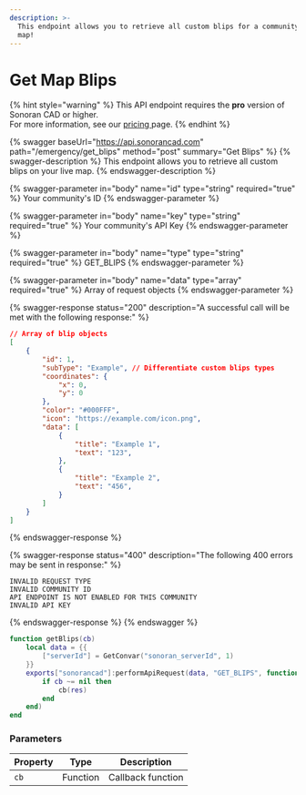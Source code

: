 ```yaml
---
description: >-
  This endpoint allows you to retrieve all custom blips for a community's live
  map!
---
```


# Get Map Blips

{% hint style="warning" %}
This API endpoint requires the **pro** version of Sonoran CAD or higher.\
For more information, see our [pricing ](../../../../../../pricing/faq/)page.
{% endhint %}

{% swagger baseUrl="https://api.sonorancad.com" path="/emergency/get_blips" method="post" summary="Get Blips" %}
{% swagger-description %}
This endpoint allows you to retrieve all custom blips on your live map.
{% endswagger-description %}

{% swagger-parameter in="body" name="id" type="string" required="true" %}
Your community's ID
{% endswagger-parameter %}

{% swagger-parameter in="body" name="key" type="string" required="true" %}
Your community's API Key
{% endswagger-parameter %}

{% swagger-parameter in="body" name="type" type="string" required="true" %}
GET_BLIPS
{% endswagger-parameter %}

{% swagger-parameter in="body" name="data" type="array" required="true" %}
Array of request objects
{% endswagger-parameter %}

{% swagger-response status="200" description="A successful call will be met with the following response:" %}
```json
// Array of blip objects
[
    {
        "id": 1,
        "subType": "Example", // Differentiate custom blips types
        "coordinates": {
            "x": 0,
            "y": 0
        },
        "color": "#000FFF",
        "icon": "https://example.com/icon.png",
        "data": [
            {
                "title": "Example 1",
                "text": "123",
            },
            {
                "title": "Example 2",
                "text": "456",
            }
        ]
    }
]
```
{% endswagger-response %}

{% swagger-response status="400" description="The following 400 errors may be sent in response:" %}
```http
INVALID REQUEST TYPE
INVALID COMMUNITY ID
API ENDPOINT IS NOT ENABLED FOR THIS COMMUNITY
INVALID API KEY
```
{% endswagger-response %}
{% endswagger %}

```lua
function getBlips(cb)
    local data = {{
        ["serverId"] = GetConvar("sonoran_serverId", 1)
    }}
    exports["sonorancad"]:performApiRequest(data, "GET_BLIPS", function(res)
        if cb ~= nil then
            cb(res)
        end
    end)
end
```

### Parameters

| Property | Type     | Description       |
| -------- | -------- | ----------------- |
| `cb`     | Function | Callback function |
